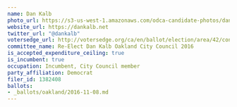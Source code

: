 ```yaml
---
name: Dan Kalb
photo_url: https://s3-us-west-1.amazonaws.com/odca-candidate-photos/dan-kalb2.png
website_url: https://dankalb.net
twitter_url: "@dankalb"
votersedge_url: http://votersedge.org/ca/en/ballot/election/area/42/contests/contest/13235/candidate/130756?&county=Alameda%20County&election_authority_id=1
committee_name: Re-Elect Dan Kalb Oakland City Council 2016
is_accepted_expenditure_ceiling: true
is_incumbent: true
occupation: Incumbent, City Council member
party_affiliation: Democrat
filer_id: 1382408
ballots:
- _ballots/oakland/2016-11-08.md
---
```

